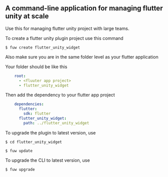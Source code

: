 ## A command-line application for managing flutter unity at scale

Use this for managing flutter unity project with large teams.


To create a flutter unity plugin project use this command

```shell script
$ fuw create flutter_unity_widget
```

Also make sure you are in the same folder level as your flutter application

Your folder should be like this
```yaml
    root:
      - <fluuter app project>
      - flutter_unity_widget
```

Then add the dependency to your flutter app project
```yaml
    dependencies:
      flutter:
        sdk: flutter
      flutter_unity_widget:
        path: ../flutter_unity_widget

```


To upgrade the plugin to latest version, use
```shell script
$ cd flutter_unity_widget

$ fuw update
```

To upgrade the CLI to latest version, use
```shell script
$ fuw upgrade
```
